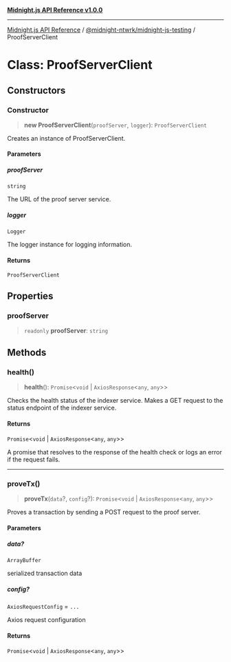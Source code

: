 [**Midnight.js API Reference v1.0.0**](../../../README.md)

***

[Midnight.js API Reference](../../../packages.md) / [@midnight-ntwrk/midnight-js-testing](../README.md) / ProofServerClient

# Class: ProofServerClient

## Constructors

### Constructor

> **new ProofServerClient**(`proofServer`, `logger`): `ProofServerClient`

Creates an instance of ProofServerClient.

#### Parameters

##### proofServer

`string`

The URL of the proof server service.

##### logger

`Logger`

The logger instance for logging information.

#### Returns

`ProofServerClient`

## Properties

### proofServer

> `readonly` **proofServer**: `string`

## Methods

### health()

> **health**(): `Promise`\<`void` \| `AxiosResponse`\<`any`, `any`\>\>

Checks the health status of the indexer service.
Makes a GET request to the status endpoint of the indexer service.

#### Returns

`Promise`\<`void` \| `AxiosResponse`\<`any`, `any`\>\>

A promise that resolves to the response of the health check or logs an error if the request fails.

***

### proveTx()

> **proveTx**(`data`?, `config`?): `Promise`\<`void` \| `AxiosResponse`\<`any`, `any`\>\>

Proves a transaction by sending a POST request to the proof server.

#### Parameters

##### data?

`ArrayBuffer`

serialized transaction data

##### config?

`AxiosRequestConfig` = `...`

Axios request configuration

#### Returns

`Promise`\<`void` \| `AxiosResponse`\<`any`, `any`\>\>
